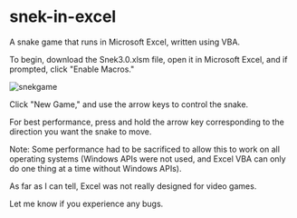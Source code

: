 # snek-in-excel
A snake game that runs in Microsoft Excel, written using VBA.

To begin, download the Snek3.0.xlsm file, open it in Microsoft Excel, and if prompted, click "Enable Macros."

![snekgame](https://user-images.githubusercontent.com/37820010/37943708-ac996804-3146-11e8-8cb8-36b2648eed0a.png)

Click "New Game," and use the arrow keys to control the snake.

For best performance, press and hold the arrow key corresponding to the direction you want the snake to move.



Note: Some performance had to be sacrificed to allow this to work on all operating systems (Windows APIs were not used, and Excel VBA can only do one thing at a time without Windows APIs). 

As far as I can tell, Excel was not really designed for video games.

Let me know if you experience any bugs.
